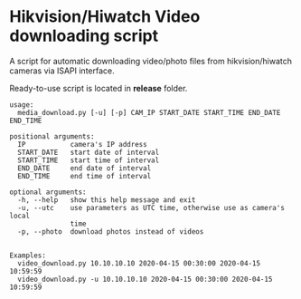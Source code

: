 # Hikvision/Hiwatch Video downloading script
A script for automatic downloading video/photo files from hikvision/hiwatch cameras via ISAPI interface.

Ready-to-use script is located in **release** folder.

```
usage: 
  media_download.py [-u] [-p] CAM_IP START_DATE START_TIME END_DATE END_TIME

positional arguments:
  IP           camera's IP address
  START_DATE   start date of interval
  START_TIME   start time of interval
  END_DATE     end date of interval
  END_TIME     end time of interval

optional arguments:
  -h, --help   show this help message and exit
  -u, --utc    use parameters as UTC time, otherwise use as camera's local
               time
  -p, --photo  download photos instead of videos


Examples:
  video_download.py 10.10.10.10 2020-04-15 00:30:00 2020-04-15 10:59:59
  video_download.py -u 10.10.10.10 2020-04-15 00:30:00 2020-04-15 10:59:59
```